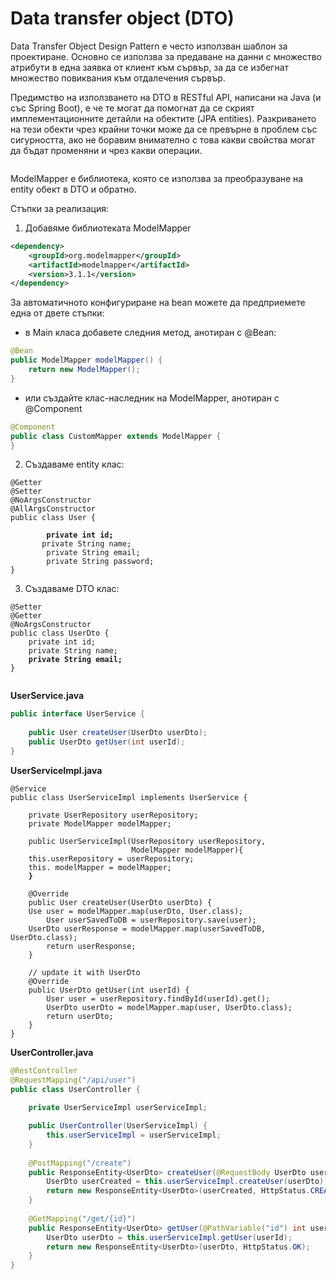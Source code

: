 # Data transfer object (DTO)

Data Transfer Object Design Pattern е често използван шаблон за проектиране. Основно се използва за предаване на данни с множество атрибути в една заявка от клиент към сървър, за да се избегнат множество повиквания към отдалечения сървър.

Предимство на използването на DTO в RESTful API, написани на Java (и със Spring Boot), е че те могат да помогнат да се скрият имплементационните детайли на обектите (JPA entities). Разкриването на тези обекти чрез крайни точки може да се превърне в проблем със сигурността, ако не боравим внимателно с това какви свойства могат да бъдат променяни и чрез какви операции.

<figure><img src="../../assets/image (137).png" alt=""><figcaption></figcaption></figure>

ModelMapper e библиотека, която се използва за преобразуване на entity обект в DTO и обратно.

Стъпки за реализация:

1. Добавяме библиотеката ModelMapper

```xml
<dependency>
    <groupId>org.modelmapper</groupId>
    <artifactId>modelmapper</artifactId>
    <version>3.1.1</version>
</dependency>
```

За автоматичното конфигуриране на bean можете да предприемете една от двете стъпки:

* в Main класа добавете следния метод, анотиран с @Bean:

```java
@Bean
public ModelMapper modelMapper() {
	return new ModelMapper();
}
```

* или създайте клас-наследник на ModelMapper, анотиран с @Component

```java
@Component
public class CustomMapper extends ModelMapper {
}
```

2. Създаваме entity клас:

<pre class="language-java"><code class="lang-java">@Getter
@Setter
@NoArgsConstructor
@AllArgsConstructor
public class User {

<strong>        private int id;
</strong>   	private String name;
    	private String email;
    	private String password;
}
</code></pre>

3. Създаваме DTO клас:

<pre class="language-java"><code class="lang-java">@Setter
@Getter
@NoArgsConstructor
public class UserDto {
    private int id;
    private String name;   	
<strong>    private String email;
</strong>}

</code></pre>

**UserService.java**

```java
public interface UserService {  
 
    public User createUser(UserDto userDto);
    public UserDto getUser(int userId);
}
```

**UserServiceImpl.java**

<pre class="language-java"><code class="lang-java">@Service
public class UserServiceImpl implements UserService {
  
    private UserRepository userRepository;
    private ModelMapper modelMapper;

	public UserServiceImpl(UserRepository userRepository, 
	                       ModelMapper modelMapper){
	this.userRepository = userRepository;
	this. modelMapper = modelMapper;
<strong>    }
</strong>      
    @Override
    public User createUser(UserDto userDto) {
	Use user = modelMapper.map(userDto, User.class);
        User userSavedToDB = userRepository.save(user);
	UserDto userResponse = modelMapper.map(userSavedToDB, UserDto.class);
        return userResponse;
    }
  
    // update it with UserDto
    @Override
    public UserDto getUser(int userId) {
        User user = userRepository.findById(userId).get();
        UserDto userDto = modelMapper.map(user, UserDto.class);
        return userDto;
    }
}
</code></pre>

**UserController.java**

```java
@RestController
@RequestMapping("/api/user")
public class UserController {
      
    private UserServiceImpl userServiceImpl;

    public UserController(UserServiceImpl) {
        this.userServiceImpl = userServiceImpl;
    }
      
    @PostMapping("/create")
    public ResponseEntity<UserDto> createUser(@RequestBody UserDto userDto){
        UserDto userCreated = this.userServiceImpl.createUser(userDto);
        return new ResponseEntity<UserDto>(userCreated, HttpStatus.CREATED);
    }
      
    @GetMapping("/get/{id}")
    public ResponseEntity<UserDto> getUser(@PathVariable("id") int userId){
        UserDto userDto = this.userServiceImpl.getUser(userId);
        return new ResponseEntity<UserDto>(userDto, HttpStatus.OK);
    }
}
```
